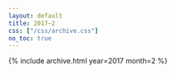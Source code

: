 ```yaml
---
layout: default
title: 2017–2
css: ["/css/archive.css"]
no_toc: true
---
```


{% include archive.html year=2017 month=2 %}
